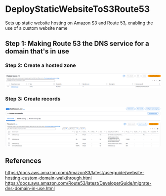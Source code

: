 # DeployStaticWebsiteToS3Route53
Sets up static website hosting on Amazon S3 and Route 53, enabling the use of a custom website name


## Step 1: Making Route 53 the DNS service for a domain that's in use

### Step 2: Create a hosted zone
![Hosted zones](https://github.com/hadiiteo/DeployStaticWebsiteToS3Route53/blob/main/Hosted%20zones.png)

### Step 3: Create records
![4 records in Hosted zones](https://github.com/hadiiteo/DeployStaticWebsiteToS3Route53/blob/main/4%20records%20in%20Hosted%20zones.png)

## References 
https://docs.aws.amazon.com/AmazonS3/latest/userguide/website-hosting-custom-domain-walkthrough.html
https://docs.aws.amazon.com/Route53/latest/DeveloperGuide/migrate-dns-domain-in-use.html
